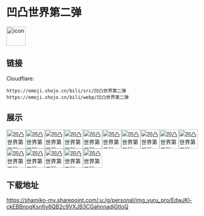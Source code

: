 # 凹凸世界第二弹
<img src="https://emoji.shojo.cn/bili/src/凹凸世界第二弹/icon.png" width="50" height="50" alt="icon">

## 链接
Cloudflare:
```
https://emoji.shojo.cn/bili/src/凹凸世界第二弹
https://emoji.shojo.cn/bili/webp/凹凸世界第二弹
```
## 展示
<img src="https://emoji.shojo.cn/bili/src/凹凸世界第二弹/凹凸世界第二弹-GKD.png" width="50" height="50" alt="凹凸世界第二弹-GKD"><img src="https://emoji.shojo.cn/bili/src/凹凸世界第二弹/凹凸世界第二弹-不可以噢.png" width="50" height="50" alt="凹凸世界第二弹-不可以噢"><img src="https://emoji.shojo.cn/bili/src/凹凸世界第二弹/凹凸世界第二弹-差不多得了.png" width="50" height="50" alt="凹凸世界第二弹-差不多得了"><img src="https://emoji.shojo.cn/bili/src/凹凸世界第二弹/凹凸世界第二弹-超凶.png" width="50" height="50" alt="凹凸世界第二弹-超凶"><img src="https://emoji.shojo.cn/bili/src/凹凸世界第二弹/凹凸世界第二弹-吃糖.png" width="50" height="50" alt="凹凸世界第二弹-吃糖"><img src="https://emoji.shojo.cn/bili/src/凹凸世界第二弹/凹凸世界第二弹-冲呀.png" width="50" height="50" alt="凹凸世界第二弹-冲呀"><img src="https://emoji.shojo.cn/bili/src/凹凸世界第二弹/凹凸世界第二弹-催更.png" width="50" height="50" alt="凹凸世界第二弹-催更"><img src="https://emoji.shojo.cn/bili/src/凹凸世界第二弹/凹凸世界第二弹-诶嘿嘿.png" width="50" height="50" alt="凹凸世界第二弹-诶嘿嘿"><img src="https://emoji.shojo.cn/bili/src/凹凸世界第二弹/凹凸世界第二弹-好耶.png" width="50" height="50" alt="凹凸世界第二弹-好耶"><img src="https://emoji.shojo.cn/bili/src/凹凸世界第二弹/凹凸世界第二弹-哼.png" width="50" height="50" alt="凹凸世界第二弹-哼"><img src="https://emoji.shojo.cn/bili/src/凹凸世界第二弹/凹凸世界第二弹-哭哭.png" width="50" height="50" alt="凹凸世界第二弹-哭哭"><img src="https://emoji.shojo.cn/bili/src/凹凸世界第二弹/凹凸世界第二弹-来了.png" width="50" height="50" alt="凹凸世界第二弹-来了"><img src="https://emoji.shojo.cn/bili/src/凹凸世界第二弹/凹凸世界第二弹-拿来吧你.png" width="50" height="50" alt="凹凸世界第二弹-拿来吧你"><img src="https://emoji.shojo.cn/bili/src/凹凸世界第二弹/凹凸世界第二弹-问号.png" width="50" height="50" alt="凹凸世界第二弹-问号"><img src="https://emoji.shojo.cn/bili/src/凹凸世界第二弹/凹凸世界第二弹-我忍.png" width="50" height="50" alt="凹凸世界第二弹-我忍">

## 下载地址

https://shamiko-my.sharepoint.com/:u:/g/personal/img_yuru_pro/EdwJKl-ckEBBnogKsnfiy6QB2c9VXJB3CGahnnadjGtloQ